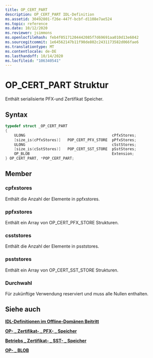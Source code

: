 ```yaml
---
title: OP_CERT_PART
description: OP_CERT_PART IDL-Definition
ms.assetid: 30492801-f26e-447f-bcbf-d1108e7ae524
ms.topic: reference
ms.date: 10/12/2020
ms.reviewer: jsimmons
ms.openlocfilehash: feb4f05171204442085f7d69691aa010d13e6042
ms.sourcegitcommit: 1e64562147b11f90de802c2431173582d066fae6
ms.translationtype: MT
ms.contentlocale: de-DE
ms.lasthandoff: 10/14/2020
ms.locfileid: "106340541"
---
```

# <a name="op_cert_part-structure"></a>OP_CERT_PART Struktur

Enthält serialisierte PFX-und Zertifikat Speicher.

## <a name="syntax"></a>Syntax

```C++
typedef struct _OP_CERT_PART
{
    ULONG                                       cPfxStores;
    [size_is(cPfxStores)]   POP_CERT_PFX_STORE  pPfxStores;
    ULONG                                       cSstStores;
    [size_is(cSstStores)]   POP_CERT_SST_STORE  pSstStores;
    OP_BLOB                                     Extension;
} OP_CERT_PART, *POP_CERT_PART;
```

## <a name="members"></a>Member

### <a name="cpfxstores"></a>cpfxstores

Enthält die Anzahl der Elemente in ppfxstores.

### <a name="ppfxstores"></a>ppfxstores

Enthält ein Array von OP_CERT_PFX_STORE Strukturen.

### <a name="csststores"></a>csststores

Enthält die Anzahl der Elemente in psststores.

### <a name="psststores"></a>psststores

Enthält ein Array von OP_CERT_SST_STORE Strukturen.

### <a name="extension"></a>Durchwahl

Für zukünftige Verwendung reserviert und muss alle Nullen enthalten.

## <a name="see-also"></a>Siehe auch

[**IDL-Definitionen im Offline-Domänen Beitritt**](odj-idl.md)

[**OP- \_ Zertifikat- \_ PFX- \_ Speicher**](odj-op_cert_pfx_store.md)

[**Betriebs \_ Zertifikat- \_ SST- \_ Speicher**](odj-op_cert_sst_store.md)

[**OP- \_ BLOB**](odj-op_blob.md)

